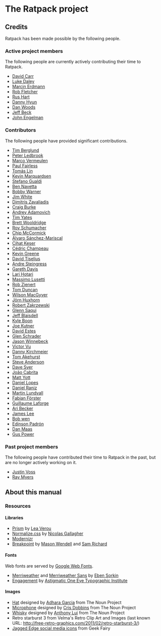 # The Ratpack project

## Credits

Ratpack has been made possible by the following people.

### Active project members

The following people are currently actively contributing their time to Ratpack.

* [David Carr](https://github.com/davidmc24)
* [Luke Daley](https://github.com/alkemist)
* [Marcin Erdmann](https://github.com/erdi)
* [Rob Fletcher](https://github.com/robfletcher)
* [Rus Hart](https://github.com/rhart)
* [Danny Hyun](https://github.com/danhyun)
* [Dan Woods](https://github.com/danveloper)
* [Jeff Beck](https://github.com/beckje01)
* [John Engelman](https://github.com/johnrengelman)

### Contributors

The following people have provided significant contributions.

* [Tim Berglund](https://github.com/tlberglund)
* [Peter Ledbrook](https://github.com/pledbrook)
* [Marco Vermeulen](https://github.com/marc0der)
* [Paul Fairless](https://github.com/paulfairless)
* [Tomás Lin](https://github.com/tomaslin)
* [Kevin Marquardsen](https://github.com/kmarquardsen)
* [Stefano Gualdi](https://github.com/stefanogualdi)
* [Ben Navetta](https://github.com/roguePanda)
* [Bobby Warner](https://github.com/bobbywarner)
* [Jim White](https://github.com/jimwhite)
* [Dimitris Zavaliadis](https://github.com/dimzava)
* [Craig Burke](https://github.com/craigburke)
* [Andrey Adamovich](https://github.com/aadamovich)
* [Tim Yates](https://github.com/timyates)
* [Brett Wooldridge](https://github.com/brettwooldridge)
* [Roy Schumacher](https://github.com/rjschu)
* [Chip McCormick](https://github.com/chipmccormick)
* [Álvaro Sánchez-Mariscal](https://github.com/alvarosanchez)
* [Cihat Keser](https://github.com/kramer)
* [Cédric Champeau](https://github.com/melix)
* [Kevin Greene](https://github.com/KevinGreene)
* [David Tiselius](https://github.com/traneHead)
* [Andre Steingress](https://github.com/andresteingress)
* [Gareth Davis](https://github.com/tempredirect)
* [Lari Hotari](https://github.com/lhotari)
* [Massimo Lusetti](https://github.com/mlusetti)
* [Rob Zienert](https://github.com/robzienert)
* [Tom Duncan](https://github.com/tomdcc)
* [Wilson MacGyver](https://github.com/wmacgyver)
* [Jörn Huxhorn](https://github.com/huxi)
* [Robert Zakrzewski](https://github.com/zedar)
* [Glenn Saqui](https://github.com/gsaqui)
* [Jeff Blaisdell](https://github.com/jeff-blaisdell)
* [Kyle Boon](https://github.com/kyleboon)
* [Joe Kutner](https://github.com/jkutner)
* [David Estes](https://github.com/davydotcom)
* [Glen Schrader](https://github.com/gschrader)
* [Jason Winnebeck](https://github.com/gillius)
* [Victor Vu](https://github.com/vqvu)
* [Danny Kirchmeier](https://github.com/danthegoodman)
* [Tom Akehurst](https://github.com/tomakehurst)
* [Steve Anderson](https://github.com/saanvik)
* [Dave Syer](https://github.com/dsyer)
* [João Cabrita](https://github.com/kewne)
* [Matt Yott](https://github.com/myott)
* [Daniel Lopes](https://github.com/djjorjinho)
* [Daniel Raniz](https://github.com/Raniz85)
* [Martin Lundvall](https://github.com/lundvall)
* [Fabian Förster](https://github.com/ffoers)
* [Guillaume Laforge](https://github.com/glaforge)
* [Ari Becker](https://github.com/solatic)
* [James Lee](https://github.com/brucenunk)
* [Bob wen](https://github.com/bobwenx)
* [Edinson Padrón](https://github.com/epadronu)
* [Dan Maas](https://github.com/drmaas)
* [Gus Power](https://github.com/guspower)

### Past project members

The following people have contributed their time to Ratpack in the past, but are no longer actively working on it.

* [Justin Voss](https://github.com/Vossy)
* [Ray Myers](https://github.com/raymyers)

## About this manual

### Resources

#### Libraries

* [Prism](http://prismjs.com/) by [Lea Verou](http://lea.verou.me/)
* [Normalize.css](http://necolas.github.io/normalize.css/) by [Nicolas Gallagher](https://github.com/necolas)
* [Modernizr](http://modernizr.com/)
* [Breakpoint](http://breakpoint-sass.com/) by [Mason Wendell](http://thecodingdesigner.com/) and [Sam Richard](http://snugug.com/)

#### Fonts

Web fonts are served by [Google Web Fonts](http://www.google.com/fonts/).

* [Merriweather](http://www.google.com/fonts/specimen/Merriweather) and [Merriweather Sans](http://www.google.com/fonts/specimen/Merriweather+Sans) by [Eben Sorkin](http://ebensorkin.wordpress.com/about-eben-sorkin/)
* [Engagement](http://www.google.com/fonts/specimen/Engagement) by [Astigmatic One Eye Typographic Institute](http://www.astigmatic.com/)

#### Images

* [Hat](http://thenounproject.com/noun/hat/#icon-No884) designed by [Adhara Garcia](http://thenounproject.com/adhara.garcia) from The Noun Project
* [Microphone](http://thenounproject.com/noun/microphone/#icon-No8999) designed by [Cris Dobbins](http://thenounproject.com/crisdobbins) from The Noun Project
* [Whisky](http://thenounproject.com/noun/whisky/#icon-No7964) designed by [Anthony Lui](http://thenounproject.com/noallegiances) from The Noun Project
* Retro starburst 3 from Velma's Retro Clip Art and Images (last known URL: http://free-retro-graphics.com/2011/02/retro-starburst-3/)
* [Jagged Edge social media icons](http://geekfairy.co.uk/free-jagged-edge-coloured-social-media-icons/) from Geek Fairy

